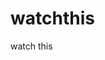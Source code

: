 watchthis
=========

watch this

































































































































































































